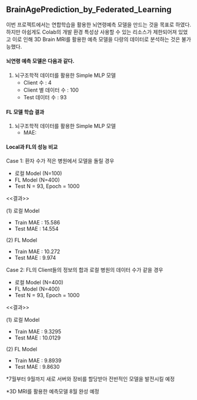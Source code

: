 ## BrainAgePrediction_by_Federated_Learning

이번 프로젝트에서는 연합학습을 활용한 뇌연령예측 모델을 만드는 것을 목표로 하였다.
하지만 아쉽게도 Colab의 개발 환경 특성상 사용할 수 있는 리소스가 제한되어져 있었고
이로 인해 3D Brain MRI를 활용한 예측 모델을 다량의 데이터로 분석하는 것은 불가능했다.



#### 뇌연령 예측 모델은 다음과 같다.

1. 뇌구조학적 데이터를 활용한 Simple MLP 모델
   - Client 수 : 4
   - Client 별 데이터 수 : 100
   - Test 데이터 수 : 93


#### FL 모델 학습 결과
  
1. 뇌구조학적 데이터를 활용한 Simple MLP 모델
   - MAE: 



#### Local과 FL의 성능 비교

Case 1: 환자 수가 적은 병원에서 모델을 돌릴 경우
  - 로컬 Model (N=100)
  - FL Model (N=400)
  - Test N = 93, Epoch = 1000

<<결과>>

(1) 로컬 Model
   - Train MAE : 15.586
   - Test  MAE : 14.554

(2) FL Model
   - Train MAE : 10.272
   - Test  MAE : 9.974
 
 
Case 2: FL의 Client들의 정보의 합과 로컬 병원의 데이터 수가 같을 경우
  - 로컬 Model (N=400)
  - FL Model (N=400)
  - Test N = 93, Epoch = 1000

<<결과>>

(1) 로컬 Model
   - Train MAE : 9.3295
   - Test  MAE : 10.0129

(2) FL Model
   - Train MAE : 9.8939
   - Test  MAE : 9.8630

*7월부터 9월까지 새로 서버와 장비를 할당받아 전반적인 모델을 발전시킬 예정

*3D MRI를 활용한 예측모델 8월 완성 예정
